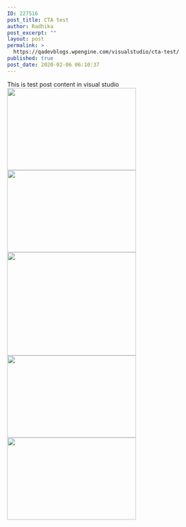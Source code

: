 ```yaml
---
ID: 227516
post_title: CTA test
author: Radhika
post_excerpt: ""
layout: post
permalink: >
  https://qadevblogs.wpengine.com/visualstudio/cta-test/
published: true
post_date: 2020-02-06 06:10:37
---
```

This is test post content in visual studio <img class="alignnone size-medium wp-image-227511" src="https://qadevblogs.wpengine.com/visualstudio/wp-content/uploads/sites/4/2020/01/privacypage-300x240.jpg" alt="" width="300" height="191" /> <img class="alignnone size-medium wp-image-227511" src="https://qadevblogs.wpengine.com/visualstudio/wp-content/uploads/sites/4/2019/10/4-300x191.png" alt="" width="300" height="191" /> <img src="https://qadevblogs.wpengine.com/visualstudio/wp-content/uploads/sites/4/2020/01/privacypage-300x240.jpg" alt="" width="300" height="240" class="alignnone size-medium wp-image-227534" /> <img class="alignnone size-medium wp-image-227511" src="https://qadevblogs.wpengine.com/visualstudio/wp-content/uploads/sites/4/2019/10/4-300x191.png" alt="" width="300" height="191" /> <img class="alignnone size-medium wp-image-227511" src="https://qadevblogs.wpengine.com/visualstudio/wp-content/uploads/sites/4/2020/01/privacypage-300x240.jpg" alt="" width="300" height="191" />